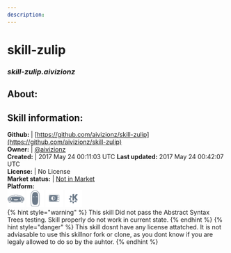 ```yaml
---  
description:   
---  
```

# skill-zulip  
### _skill-zulip.aivizionz_  
## About:  


## Skill information:  
**Github:** | [https://github.com/aivizionz/skill-zulip](https://github.com/aivizionz/skill-zulip)  
**Owner:** | [@aivizionz](https://github.com/aivizionz)  
**Created:** | 2017 May 24 00:11:03 UTC  **Last updated:** 2017 May 24 00:42:07 UTC  
**License:** | No License  
**Market status:** | [Not in Market](https://market.mycroft.ai/skill/)  
**Platform:**  
 ![](../.gitbook/assets/mark-1-icon.png)  ![](../.gitbook/assets/mark-2-icon.png)  ![](../.gitbook/assets/picroft-icon.png)  ![](../.gitbook/assets/kde.png)   
{% hint style="warning" %}
This skill Did not pass the Abstract Syntax Trees testing. Skill properly do not work in current state.
{% endhint %}
{% hint style="danger" %}
This skill dosnt have any license attatched. It is not adviasable to use this skillnor fork or clone, as you dont know if you are legaly allowed to do so by the auhtor.
{% endhint %}
